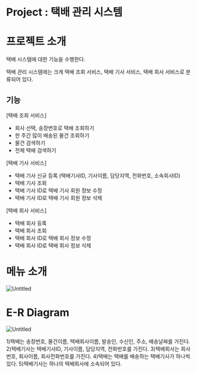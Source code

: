 # Project : 택배 관리 시스템

# 프로젝트 소개

택배 시스템에 대한 기능을 수행한다.

택배 관리 시스템에는 크게 택배 조회 서비스, 택배 기사 서비스, 택배 회사 서비스로 분류되어 있다.

## 기능

[택배 조회 서비스]

- 회사 선택, 송장번호로 택배 조회하기
- 한 주간 많이 배송된 물건 조회하기
- 물건 검색하기
- 전체 택배 검색하기

[택배 기사 서비스]

- 택배 기사 신규 등록 (택배기사ID, 기사이름, 담당지역, 전화번호, 소속회사ID)
- 택배 기사 조회
- 택배 기사 ID로 택배 기사 회원 정보 수정
- 택배 기사 ID로 택배 기사 회원 정보 삭제

[택배 회사 서비스]

- 택배 회사 등록
- 택배 회사 조회
- 택배 회사 ID로 택배 회사 정보 수정
- 택배 회사 ID로 택배 회사 정보 삭제

# 메뉴 소개

![Untitled](https://s3-us-west-2.amazonaws.com/secure.notion-static.com/05905e9a-6bd7-494f-b485-e16cba9a8af4/Untitled.png)

# E-R Diagram

![Untitled](https://s3-us-west-2.amazonaws.com/secure.notion-static.com/76b9f8b8-02dd-467a-98fd-d63238d5d149/Untitled.png)

1)택배는 송장번호, 물건이름, 택배회사이름, 발송인, 수신인, 주소, 배송날짜를 가진다.
2)택배기사는 택배기사ID, 기사이름, 담당지역, 전화번호를 가진다.
3)택배회사는 회사번호, 회사이름, 회사전화번호를 가진다.
4)택배는 택배를 배송하는 택배기사가 하나씩 있다.
5)택배기사는 하나의 택배회사에 소속되어 있다.
